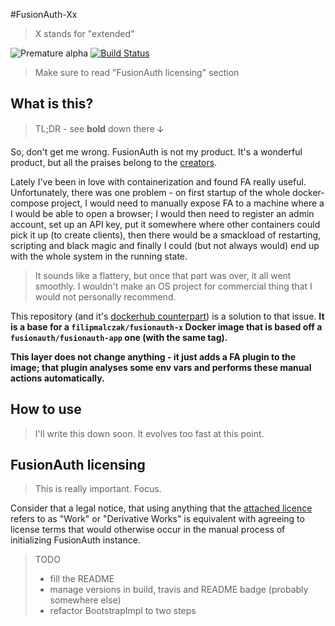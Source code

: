 #FusionAuth-Xx

> X stands for "extended"

![Premature alpha](https://img.shields.io/badge/v-0.1.0-blueviolet.svg)
[![Build Status](https://travis-ci.com/FilipMalczak/fusionaut-x.svg?branch=master)](https://travis-ci.com/FilipMalczak/fusionaut-x)

> Make sure to read "FusionAuth licensing" section

## What is this?

> TL;DR - see **bold** down there 🡫

So, don't get me wrong. FusionAuth is not my product. It's a wonderful product,
 but all the praises belong to the [creators](https://fusionauth.io).

Lately I've been in love with containerization and found FA really useful.
 Unfortunately, there was one problem - on first startup of the whole
 docker-compose project, I would need to manually expose FA to a machine where
 a I would be able to open a browser; I would then
 need to register an admin account, set up an API key, put it somewhere where
 other containers could pick it up (to create clients), then there would be
 a smackload of restarting, scripting and black magic and finally I could
 (but not always would) end up with the whole system in the running state.
 
> It sounds like a flattery, but once that part was over, it all went
smoothly. I wouldn't make an OS project for commercial thing that I would
not personally recommend.

This repository (and it's 
[dockerhub counterpart](https://hub.docker.com/r/filipmalczak/fusionauth-x)) is a
 solution to that issue. **It is a base for a `filipmalczak/fusionauth-x` 
 Docker image that is based off a `fusionauth/fusionauth-app` one (with the same tag).**
 
**This layer does not change anything - it just adds a FA plugin to the image;
 that plugin analyses some env vars and performs these manual actions automatically.**
 
 ## How to use
 
 > I'll write this down soon. It evolves too fast at this point.
 
 ## FusionAuth licensing
 
 > This is really important. Focus.
 
 Consider that a legal notice, that using anything that the 
 [attached licence](./LICENSE) refers to as "Work" or "Derivative Works" is
 equivalent with agreeing to license terms that would otherwise occur in the
 manual process of initializing FusionAuth instance.
 
 > TODO
 > - fill the README
 > - manage versions in build, travis and README badge (probably somewhere else)
 > - refactor BootstrapImpl to two steps